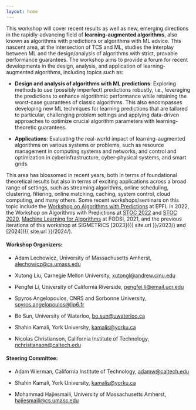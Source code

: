 ```yaml
---
layout: home
---
```


This workshop will cover recent results as well as new, emerging directions in the rapidly-advancing field of **learning-augmented algorithms**, also known as algorithms with predictions or algorithms with ML advice. This nascent area, at the intersection of TCS and ML, studies the interplay between ML and the design/analysis of algorithms with strict, provable performance guarantees. The workshop aims to provide a forum for recent developments in the design, analysis, and application of learning-augmented algorithms, including topics such as:

-   **Design and analysis of algorithms with ML predictions**: Exploring methods to use (possibly imperfect) predictions robustly, i.e., leveraging the predictions to enhance algorithmic performance while retaining the worst-case guarantees of classic algorithms. This also encompasses developing new ML techniques for learning predictions that are tailored to particular, challenging problem settings and applying data-driven approaches to optimize crucial algorithm parameters with learning-theoretic guarantees.

-   **Applications**: Evaluating the real-world impact of learning-augmented algorithms on various systems or problems, such as resource management in computing systems and networks, and control and optimization in cyberinfrastructure, cyber-physical systems, and smart grids.
  
<!--
-   How can imperfect predictions be used robustly, i.e., how do we retain the worst-case guarantees of classic algorithms, while still obtaining near-optimal performance when the predictions are accurate?
    
-   How can algorithms adapt their behavior to the properties of the input distribution so as to achieve improved performance on specific classes of practical workloads while still ensuring worst-case adversarial guarantees?
    
-   If predictions come at a cost, how can an algorithm determine the right time to most effectively make use of them?
    
-   What tools from decision theory, e.g., Pareto efficiency, should we use in order to better evaluate the performance of the algorithm?
    
-   How to train (possibly multiple) predictors to best suit the needs of online algorithms and improve the average performance while ensuring worst-case robustness? -->

This area has blossomed in recent years, both in terms of foundational theoretical results but also in terms of exciting applications across a broad range of settings, such as streaming algorithms, online scheduling, clustering, filtering, online matching, caching, system control, cloud computing, and many others. Some recent workshops/seminars on this topic include the [Workshop on Algorithms with Predictions](https://alps2022.epfl.ch/) at EPFL in 2022, the Workshop on Algorithms with Predictions at [STOC 2022](https://theory.stanford.edu/~sergei/stoc2022alps.html) and [STOC 2020](https://www.mit.edu/~vakilian/stoc-workshop.html), [Machine Learning for Algorithms](https://fodsi.us/ml4a.html) at FODSI, 2021, and the previous iterations of this workshop at SIGMETRICS [2023]({{ site.url }}/2023/) and [2024]({{ site.url }}/2024/).

  

<!-- The topic of this workshop will be of direct relevance to the SIGMETRICS community, since it combines fundamental aspects of decision-making under uncertainty, as well as a wide spectrum of potential applications. This is already witnessed in the growing number of publications that have appeared in the main program of SIGMETRICS in recent years. In comparison to previous workshops, in particular, we will aim to underline issues related to modeling, performance evaluation, and measurement (such as incorporating multiple parameters into the analysis guarantees), which have been largely unexplored to date. Furthermore, organizing the workshop during FCRC will attract cross-over interest from conferences in TCS such as STOC, parallel and distributed computation such as PODC and SPAA (where learning-augmented algorithms have recently emerged), and sustainable computing such as ACM e-Energy (which is an another exciting application of the field). -->

  
  
  

#### **Workshop Organizers:**

-   Adam Lechowicz, University of Massachusetts Amherst, [alechowicz@cs.umass.edu](mailto:alechowicz@cs.umass.edu)

-   Xutong Liu, Carnegie Mellon University, [xutongl@andrew.cmu.edu](mailto:xutongl@andrew.cmu.edu)

-   Pengfei Li, University of California Riverside, [pengfei.li@email.ucr.edu](mailto:pengfei.li@email.ucr.edu)

-   Spyros Angelopoulos, CNRS and Sorbonne University, [spyros.angelopoulos@lip6.fr](mailto:spyros.angelopoulos@lip6.fr)

-   Bo Sun, University of Waterloo, [bo.sun@uwaterloo.ca](mailto:bo.sun@uwaterloo.ca)

-   Shahin Kamali, York University, [kamalis@yorku.ca](mailto:kamalis@yorku.ca)

-   Nicolas Christianson, California Institute of Technology, [nchristianson@caltech.edu](mailto:nchristianson@caltech.edu)


#### **Steering Committee:**

-   Adam Wierman, California Institute of Technology, [adamw@caltech.edu](mailto:adamw@caltech.edu)

-   Shahin Kamali, York University, [kamalis@yorku.ca](mailto:kamalis@yorku.ca)

-   Mohammad Hajiesmaili, University of Massachusetts Amherst, [hajiesmaili@cs.umass.edu](mailto:hajiesmaili@cs.umass.edu)
